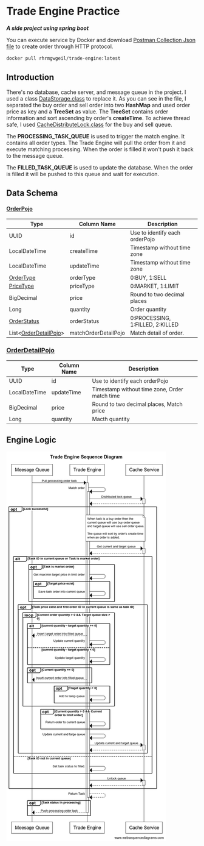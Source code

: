 # Trade Engine Practice
**_A side project using spring boot_**

You can execute service by Docker and download [Postman Collection Json file](https://github.com/rhrmgwgeil/tradeEngine/blob/5864775552f385d8780e0f7f680210ade4a0e63e/src/main/resources/Trade%20Engine.postman_collection.json) to create order through HTTP protocol.
```sh
docker pull rhrmgwgeil/trade-engine:latest
```

## Introduction 
There's no database, cache server, and message queue in the project. I used a class [DataStorage.class](https://github.com/rhrmgwgeil/tradeEngine/blob/5864775552f385d8780e0f7f680210ade4a0e63e/src/main/java/com/example/tradeEngine/common/DataStorage.java) to replace it. As you can see in the file, I separated the buy order and sell order into two **HashMap** and used order price as key and a **TreeSet** as value. The **TreeSet** contains order information and sort ascending by order's **createTime**. To achieve thread safe, I used [CacheDistributeLock.class](https://github.com/rhrmgwgeil/tradeEngine/blob/5864775552f385d8780e0f7f680210ade4a0e63e/src/main/java/com/example/tradeEngine/common/CacheDistributeLock.java) for the buy and sell queue.

The **PROCESSING_TASK_QUEUE** is used to trigger the match engine. It contains all order types. The Trade Engine will pull the order from it and execute matching processing. When the order is filled it won't push it back to the message queue.

The **FILLED_TASK_QUEUE** is used to update the database. When the order is filled it will be pushed to this queue and wait for execution.

## Data Schema

#### [OrderPojo](https://github.com/rhrmgwgeil/tradeEngine/blob/927fef323844238b41de953d61de0813551ead39/src/main/java/com/example/tradeEngine/pojo/OrderPojo.java)
| Type                  | Column Name          | Description |
|-----------------------|----------------------|-------------|
| UUID                  | id                   |Use to identify each orderPojo             |
| LocalDateTime         | createTime           |Timestamp without time zone             |
| LocalDateTime         | updateTime           |Timestamp without time zone             |
| [OrderType](https://github.com/rhrmgwgeil/tradeEngine/blob/927fef323844238b41de953d61de0813551ead39/src/main/java/com/example/tradeEngine/common/OrderType.java)             | orderType            |0:BUY, 1:SELL              |
| [PriceType](https://github.com/rhrmgwgeil/tradeEngine/blob/927fef323844238b41de953d61de0813551ead39/src/main/java/com/example/tradeEngine/common/PriceType.java)             | priceType            |0:MARKET, 1:LIMIT             |
| BigDecimal            | price                |Round to two decimal places             |
| Long                  | quantity             |Order quantity             |
| [OrderStatus](https://github.com/rhrmgwgeil/tradeEngine/blob/927fef323844238b41de953d61de0813551ead39/src/main/java/com/example/tradeEngine/common/OrderStatus.java)           | orderStatus          |0:PROCESSING, 1:FILLED, 2:KILLED             |
| List\<[OrderDetailPojo]()> | matchOrderDetailPojo |Match detail of order.             |

### [OrderDetailPojo]()
| Type          | Column Name | Description |
|---------------|-------------|-------------|
| UUID          | id          |Use to identify each orderPojo             |
| LocalDateTime | updateTime  |Timestamp without time zone, Order match time             |
| BigDecimal    | price       |Round to two decimal places, Match price             |
| Long          | quantity    |Macth quantity             |

## Engine Logic
![Trade Engine Sequence Diagram](https://github.com/rhrmgwgeil/tradeEngine/blob/5864775552f385d8780e0f7f680210ade4a0e63e/Trade%20Engine%20Sequence%20Diagram.png?raw=true "Trade Engine Sequence Diagram")
